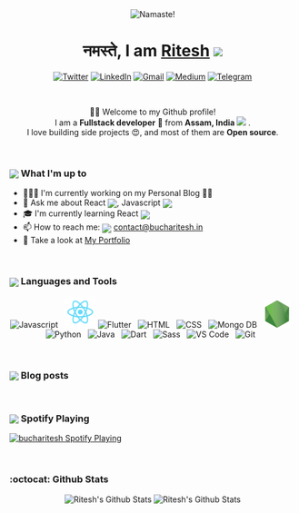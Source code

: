 <div align="center">
    <img src="https://firebasestorage.googleapis.com/v0/b/portfoliov2-2963d.appspot.com/o/githubfinal.png?alt=media&token=e72d24cc-368e-4702-b762-7b214504805b" alt="Namaste!"/>
    <h1>नमस्ते, I am <a href="https://bucharitesh.in" target="_blank">Ritesh</a> <img
            src="https://emojis.slackmojis.com/emojis/images/1601425652/10677/among_us.png?1601425652" width="32"></h1>
    <p>
        <a href="https://twitter.com/bucha_ritesh" target="_blank"><img alt="Twitter"
                src="https://img.shields.io/badge/twitter-%231DA1F2.svg?&style=for-the-badge&logo=twitter&logoColor=white" /></a>
        <a href="https://www.linkedin.com/in/bucharitesh" target="_blank"><img alt="LinkedIn"
                src="https://img.shields.io/badge/linkedin-%230077B5.svg?&style=for-the-badge&logo=linkedin&logoColor=white" /></a>
        <a href="mailto:contact@bucharitesh.in" target="_blank"><img alt="Gmail"
                src="https://img.shields.io/badge/-Gmail-D14836?style=for-the-badge&logo=Gmail&logoColor=white" /></a>
        <a href="https://medium.com/@bucharitesh" target="_blank"><img alt="Medium"
                src="https://img.shields.io/badge/medium-%2312100E.svg?&style=for-the-badge&logo=medium&logoColor=white" /></a>
        <a href="https://t.me/bucharitesh"><img alt="Telegram"
                src="https://img.shields.io/badge/telegram-%232CA5E0.svg?&style=for-the-badge&logo=telegram&logoColor=white"></a>
    </p><br />
    <p>🙏🏻 Welcome to my Github profile!<br />
        I am a <b>Fullstack developer</b> 🚀 from <b>Assam, India</b> <img
            src="https://image.flaticon.com/icons/svg/551/551889.svg" width="14" /> .<br />
        I love building side projects 😍, and most of them are <b>Open source</b>. </p>
</div>

<br/>

### <img align="center" src="https://emojis.slackmojis.com/emojis/images/1584726375/8272/blob-cool.gif?1584726375" width="28" /> What I'm up to

<ul>
        <li> 👨🏻‍💻 I'm currently working on my Personal Blog ✍🏻</li>
        <li> 💬 Ask me about React <img align="center"
                src="https://emojis.slackmojis.com/emojis/images/1473950148/1161/react.png?1473950148"
                width="16" />, Javascript <img align="center"
                src="https://emojis.slackmojis.com/emojis/images/1450441296/151/javascript.png?1450441296"
                width="16" /></li>
        <li> 🎓 I'm currently learning React <img align="center"
                src="https://emojis.slackmojis.com/emojis/images/1473950148/1161/react.png?1473950148"
                width="16" /></li>
        <li>📫 How to reach me: <img align="center"
                src="https://emojis.slackmojis.com/emojis/images/1450319444/38/gmail.png?1450319444" width="17" />
            <a href="mailto:contact@bucharitesh.in" target="_blank">contact@bucharitesh.in</a></li>
        <li>👀 Take a look at <a href="https://bucharitesh.in/" target="_blank">My Portfolio</a></li>
 </ul>

<br/>

### <img src="https://emojis.slackmojis.com/emojis/images/1471045863/884/ninja.gif?1471045863" align="center" width="40" /> Languages and Tools

<p align="center">
            <img src="https://upload.wikimedia.org/wikipedia/commons/9/99/Unofficial_JavaScript_logo_2.svg" width="48"
                alt="Javascript" />&nbsp;&nbsp;
            <img src="https://raw.githubusercontent.com/github/explore/80688e429a7d4ef2fca1e82350fe8e3517d3494d/topics/react/react.png"
                alt="React.js" width="55" />
            <img src="https://avatars1.githubusercontent.com/u/14101776?s=200&v=4" alt="Flutter"
                width="48" />&nbsp;&nbsp;
            <img src="https://upload.wikimedia.org/wikipedia/commons/6/61/HTML5_logo_and_wordmark.svg" alt="HTML"
                width="48" />&nbsp;&nbsp;
            <img src="https://upload.wikimedia.org/wikipedia/commons/d/d5/CSS3_logo_and_wordmark.svg" alt="CSS"
                width="35" />&nbsp;&nbsp;
            <img src="https://avatars1.githubusercontent.com/u/45120?s=200&v=4" alt="Mongo DB"
                width="48" />&nbsp;&nbsp;
            <img src="https://raw.githubusercontent.com/github/explore/80688e429a7d4ef2fca1e82350fe8e3517d3494d/topics/nodejs/nodejs.png"
                alt="Node.js" width="48" />&nbsp;&nbsp;
            <img src="https://upload.wikimedia.org/wikipedia/commons/c/c3/Python-logo-notext.svg" alt="Python"
                width="48" />&nbsp;&nbsp;
            <img src="https://cdn.jsdelivr.net/npm/programming-languages-logos@0.0.3/src/java/java_64x64.png" width="48"
                alt="Java" />&nbsp;&nbsp;
            <img src="https://avatars1.githubusercontent.com/u/1609975?s=200&v=4" width="48"
                alt="Dart" />&nbsp;&nbsp;
            <img src="https://upload.wikimedia.org/wikipedia/commons/9/96/Sass_Logo_Color.svg" alt="Sass"
                width="48" />&nbsp;&nbsp;
            <img src="https://upload.wikimedia.org/wikipedia/commons/9/9a/Visual_Studio_Code_1.35_icon.svg" alt="VS Code" width="50" />&nbsp;&nbsp;
            <img src="https://upload.wikimedia.org/wikipedia/commons/3/3f/Git_icon.svg" alt="Git"
                width="48" />&nbsp;&nbsp;
</p>
  
<br/>
        
### <img src="https://camo.githubusercontent.com/bae9061ce34dc6ee2b924f8eb2cbed71921276cf/687474703a2f2f736169666b686963686939362e6769746875622e696f2f70726f6a656374732f64657369676e732f616e696d617469636f6e2d7265636f6c6f722f70656e63696c2f757064617465642e676966" align="center" width="40" /> Blog posts 


<br/>

### <img src="https://emojis.slackmojis.com/emojis/images/1471045861/879/music.gif?1471045861" align="center" width="40" /> Spotify Playing

[<img src="https://spotify-playingnow-readme.bucharitesh.vercel.app/api/spotify" alt="bucharitesh Spotify Playing" width="350" />](https://open.spotify.com/user/31y2pbdmamx637okjzh4ou2gdmm4)


<br/>

### :octocat: Github Stats
<p align="center">
    <img height="160" alt="Ritesh's Github Stats"
        src="https://github-readme-stats.bucharitesh.vercel.app/api?username=bucharitesh&show_icons=true&hide_border=true&theme=algolia&count_private=true" />
    <img alt="Ritesh's Github Stats" height="160"
        src="https://github-readme-stats.bucharitesh.vercel.app/api/top-langs/?username=bucharitesh&hide=assembly&layout=compact&theme=algolia" />
</p>
